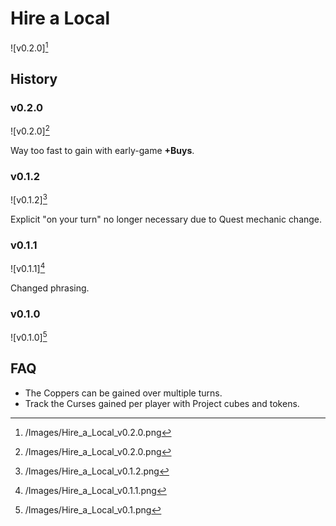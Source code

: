 # Hire a Local

![v0.2.0][^v0.2.0]

## History

### v0.2.0

![v0.2.0][^v0.2.0]

Way too fast to gain with early-game **+Buys**.

### v0.1.2

![v0.1.2][^v0.1.2]

Explicit "on your turn" no longer necessary due to Quest mechanic change.

### v0.1.1

![v0.1.1][^v0.1.1]

Changed phrasing.

### v0.1.0

![v0.1.0][^v0.1.0]

## FAQ

- The Coppers can be gained over multiple turns.
- Track the Curses gained per player with Project cubes and tokens.

[^v0.1.0]: /Images/Hire_a_Local_v0.1.png
[^v0.1.1]: /Images/Hire_a_Local_v0.1.1.png
[^v0.1.2]: /Images/Hire_a_Local_v0.1.2.png
[^v0.2.0]: /Images/Hire_a_Local_v0.2.0.png
